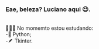 ### Eae, beleza? Luciano aqui 😉.
<br>
🧑🏻‍💻 No momemto estou estudando:<br>
-🐍 Python;<br>
-🪶 Tkinter.
